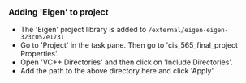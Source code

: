 ### Adding 'Eigen' to project

- The 'Eigen' project library is added to ```/external/eigen-eigen-323c052e1731```
- Go to 'Project' in the task pane. Then go to 'cis_565_final_project Properties'.
- Open 'VC++ Directories' and then click on 'Include Directories'.
- Add the path to the above directory here and click 'Apply'
